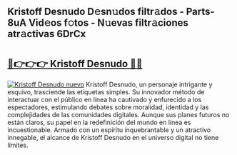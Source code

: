 ## Kristoff Desnudo D𝚎sn𝚞dos filtr𝚊dos - Parts-8uA Vid𝚎os f𝚘tos - N𝚞evas filtr𝚊ciones atr𝚊ctivas 6DrCx

# <h2><a href="http://mb134j.tromn.icu/?c=Kristoff+Desnudo">🔗👉👉👉 Kristoff Desnudo 🔗🔗</a></h2>

[![Kristoff Desnudo nuevo](https://i.imgur.com/pEAQMta.gif)](http://mb134j.tromn.icu/?c=Kristoff+Desnudo)
Kristoff Desnudo, un personaje intrigante y esquivo, trasciende las etiquetas simples. Su innovador método de interactuar con el público en línea ha cautivado y enfurecido a los espectadores, estimulando debates sobre moralidad, identidad y las complejidades de las comunidades digitales. Aunque sus planes futuros no están claros, su papel en la redefinición del mundo en línea es incuestionable. Armado con un espíritu inquebrantable y un atractivo innegable, el alcance de Kristoff Desnudo en el universo digital no tiene límites.
